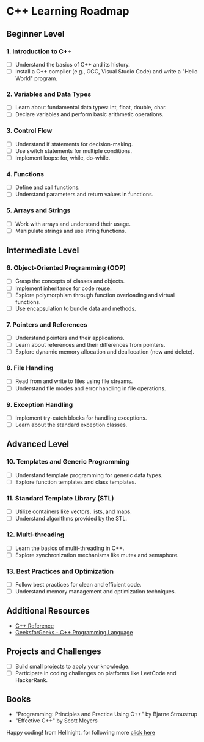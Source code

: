 # C++ Learning Roadmap

## Beginner Level

### 1. Introduction to C++
   - [ ] Understand the basics of C++ and its history.
   - [ ] Install a C++ compiler (e.g., GCC, Visual Studio Code) and write a "Hello World" program.

### 2. Variables and Data Types
   - [ ] Learn about fundamental data types: int, float, double, char.
   - [ ] Declare variables and perform basic arithmetic operations.

### 3. Control Flow
   - [ ] Understand if statements for decision-making.
   - [ ] Use switch statements for multiple conditions.
   - [ ] Implement loops: for, while, do-while.

### 4. Functions
   - [ ] Define and call functions.
   - [ ] Understand parameters and return values in functions.

### 5. Arrays and Strings
   - [ ] Work with arrays and understand their usage.
   - [ ] Manipulate strings and use string functions.

## Intermediate Level

### 6. Object-Oriented Programming (OOP)
   - [ ] Grasp the concepts of classes and objects.
   - [ ] Implement inheritance for code reuse.
   - [ ] Explore polymorphism through function overloading and virtual functions.
   - [ ] Use encapsulation to bundle data and methods.

### 7. Pointers and References
   - [ ] Understand pointers and their applications.
   - [ ] Learn about references and their differences from pointers.
   - [ ] Explore dynamic memory allocation and deallocation (new and delete).

### 8. File Handling
   - [ ] Read from and write to files using file streams.
   - [ ] Understand file modes and error handling in file operations.

### 9. Exception Handling
   - [ ] Implement try-catch blocks for handling exceptions.
   - [ ] Learn about the standard exception classes.

## Advanced Level

### 10. Templates and Generic Programming
   - [ ] Understand template programming for generic data types.
   - [ ] Explore function templates and class templates.

### 11. Standard Template Library (STL)
   - [ ] Utilize containers like vectors, lists, and maps.
   - [ ] Understand algorithms provided by the STL.

### 12. Multi-threading
   - [ ] Learn the basics of multi-threading in C++.
   - [ ] Explore synchronization mechanisms like mutex and semaphore.

### 13. Best Practices and Optimization
   - [ ] Follow best practices for clean and efficient code.
   - [ ] Understand memory management and optimization techniques.

## Additional Resources
- [C++ Reference](http://www.cplusplus.com/doc/)
- [GeeksforGeeks - C++ Programming Language](https://www.geeksforgeeks.org/c-plus-plus/)

## Projects and Challenges
- [ ] Build small projects to apply your knowledge.
- [ ] Participate in coding challenges on platforms like LeetCode and HackerRank.

## Books
- "Programming: Principles and Practice Using C++" by Bjarne Stroustrup
- "Effective C++" by Scott Meyers

Happy coding! from Hellnight.
for following more [click here](https://github.com/Hellnight2005)